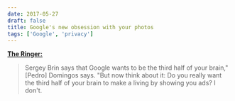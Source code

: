 ```yaml
---
date: 2017-05-27
draft: false
title: Google's new obsession with your photos
tags: ['Google', 'privacy']
---
```


**[The Ringer:](https://theringer.com/google-photos-data-collection-e8578b3256e0)**

> Sergey Brin says that Google wants to be the third half of your brain," [Pedro] Domingos says. "But now think about it: Do you really want the third half of your brain to make a living by showing you ads? I don't.<!-- excerpt -->

